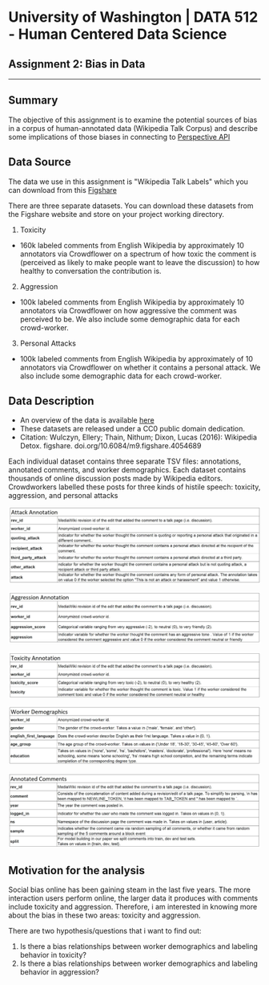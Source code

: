 # University of Washington | DATA 512 - Human Centered Data Science

## Assignment 2: Bias in Data

-------------------------------------------------------------------------------

## Summary
The objective of this assignment is to examine the potential sources of bias in a corpus of human-annotated data (Wikipedia Talk Corpus) and describe some implications of those biases in connecting to [Perspective API](https://github.com/conversationai/perspectiveapi/wiki/perspective-hacks)


## Data Source
The data we use in this assignment is "Wikipedia Talk Labels" which you can download from this [Figshare](https://figshare.com/projects/Wikipedia_Talk/16731)

There are three separate datasets. You can download these datasets from the Figshare website and store on your project working directory.

1. Toxicity
- 160k labeled comments from English Wikipedia by approximately 10 annotators via Crowdflower on a spectrum of how toxic the comment is (perceived as likely to make people want to leave the discussion) to how healthy to conversation the contribution is.

2. Aggression
- 100k labeled comments from English Wikipedia by approximately 10 annotators via Crowdflower on how aggressive the comment was perceived to be. We also include some demographic data for each crowd-worker.

3. Personal Attacks
- 100k labeled comments from English Wikipedia by approximately of 10 annotators via Crowdflower on whether it contains a personal attack. We also include some demographic data for each crowd-worker.


## Data Description
* An overview of the data is available [here](https://meta.wikimedia.org/wiki/Research:Detox/Data_Release.)
* These datasets are released under a CC0 public domain dedication.
* Citation: Wulczyn, Ellery; Thain, Nithum; Dixon, Lucas (2016): Wikipedia Detox. figshare. doi.org/10.6084/m9.figshare.4054689

Each individual dataset contains three separate TSV files: annotations, annotated comments, and worker demographics. Each dataset contains thousands of online discussion posts made by Wikipedia editors. Crowdworkers labelled these posts for three kinds of histile speech: toxicity, aggression, and personal attacks

![](Resource/data_1_pic.JPG)

![](Resource/data_2_pic.JPG)

![](Resource/data_3_pic.JPG)

![](Resource/data_4_pic.JPG)

![](Resource/data_5_pic.JPG)


## Motivation for the analysis
Social bias online has been gaining steam in the last five years. The more interaction users perform online, the larger data it produces with comments include toxicity and aggression. Therefore, i am interested in knowing more about the bias in these two areas: toxicity and aggression.

There are two hypothesis/questions that i want to find out:

1. Is there a bias relationships between worker demographics and labeling behavior in toxicity?
2. Is there a bias relationships between worker demographics and labeling behavior in aggression?
